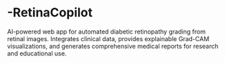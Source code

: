 # -RetinaCopilot
AI-powered web app for automated diabetic retinopathy grading from retinal images. Integrates clinical data, provides explainable Grad-CAM visualizations, and generates comprehensive medical reports for research and educational use.

